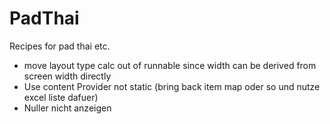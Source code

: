 # PadThai
Recipes for pad thai etc.

- move layout type calc out of runnable since width can be derived from screen width directly
- Use content Provider not static (bring back item map oder so und nutze excel liste dafuer)
- Nuller nicht anzeigen
